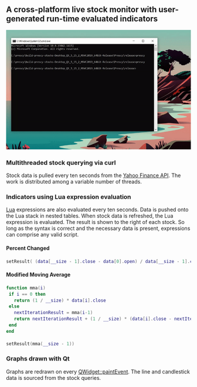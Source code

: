 ## **A cross-platform live stock monitor with user-generated run-time evaluated indicators**

![Demo](demo.gif)

### **Multithreaded stock querying via curl**

Stock data is pulled every ten seconds from the [Yahoo Finance API](https://finance.yahoo.com/quotes/API,Documentation/view/v1/). The work is distributed among a variable number of threads.

### **Indicators using Lua expression evaluation**

[Lua](https://www.lua.org/) expressions are also evaluated every ten seconds. Data is pushed onto the Lua stack in nested tables. When stock data is refreshed, the Lua expression is evaluated. The result is shown to the right of each stock. So long as the syntax is correct and the necessary data is present, expressions can comprise any valid script.

#### Percent Changed

```lua
setResult( (data[__size - 1].close - data[0].open) / data[__size - 1].close * 100 )
```

#### Modified Moving Average

 ```lua
function mma(i)
  if i == 0 then 
    return (1 / __size) * data[i].close
  else
    nextIterationResult = mma(i-1)
    return nextIterationResult + (1 / __size) * (data[i].close - nextIterationResult)
  end
end

setResult(mma(__size - 1))
 ```

### **Graphs drawn with Qt**

Graphs are redrawn on every [QWidget::paintEvent](https://doc.qt.io/qt-5/qwidget.html#paintEvent). The line and candlestick data is sourced from the stock queries.
